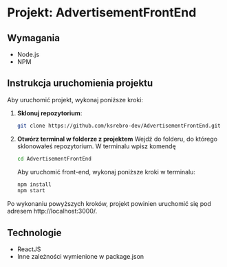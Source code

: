 # Projekt: AdvertisementFrontEnd

## Wymagania

- Node.js
- NPM

## Instrukcja uruchomienia projektu

Aby uruchomić projekt, wykonaj poniższe kroki:

1. **Sklonuj repozytorium**:
   ```bash
   git clone https://github.com/ksrebro-dev/AdvertisementFrontEnd.git
   ```
2. **Otwórz terminal w folderze z projektem**
    Wejdź do folderu, do którego sklonowałeś repozytorium. W terminalu wpisz komendę
   ```bash
   cd AdvertisementFrontEnd
   ```
   Aby uruchomić front-end, wykonaj poniższe kroki w terminalu:
   ```bash
   npm install
   npm start
   ```
    
Po wykonaniu powyższych kroków, projekt powinien uruchomić się pod adresem http://localhost:3000/.
## Technologie 
- ReactJS
- Inne zależności wymienione w package.json
